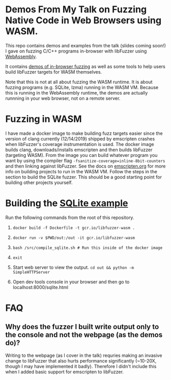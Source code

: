 # Demos From My Talk on Fuzzing Native Code in Web Browsers using WASM.

This repo contains demos and examples from the talk (slides coming soon!) I gave on fuzzing C/C++ programs in-browser with libFuzzer using [WebAssembly](https://webassembly.org/).

It contains [demos of in-browser fuzzing](https://jonathanmetzman.github.io/wasm-fuzzing-demo/index.html)
as well as some tools to help users build libFuzzer targets for WASM themselves.

Note that this is not at all about fuzzing the WASM runtime. It is about fuzzing programs (e.g. SQLite, lzma) running in the WASM VM. Because this is running in the WebAssembly runtime, the demos are actually runnning in your web browser, not on a remote server.

# Fuzzing in WASM

I have made a docker image to make building fuzz targets easier since the version of clang currently (12/14/2019) shipped by emscripten
crashes when libFuzzer's coverage instrumentation is used. The docker image builds clang, downloads/installs emscripten
and then builds libFuzzer (targeting WASM). 
From the image you can build whatever program you want by using the compiler flag `-fsanitize-coverage=inline-8bit-counters` and then linking against libFuzzer. See the docs on [emscripten.org](https://emscripten.org/) for more info on building projects to run in the WASM VM.
Follow the steps in the section to build the SQLite fuzzer. This should be a good starting point for building other projects yourself.


# Building the [SQLite example](https://jonathanmetzman.github.io/wasm-fuzzing-demo/sqlite/sqlite.html)

Run the following commands from the root of this repository.

1. `docker build -f Dockerfile -t gcr.io/libfuzzer-wasm .`

2. `docker run -v $PWD/out:/out -it gcr.io/libfuzzer-wasm`

3. `bash /src/compile_sqlite.sh # Run this inside of the docker image`

4. `exit`

5. Start web server to view the output.
   `cd out && python -m SimpleHTTPServer`

6. Open dev tools console in your browser and then go to localhost:8000/sqlite.html

# FAQ
## Why does the fuzzer I built write output only to the console and not the webpage (as the demos do)?
Writing to the webpage (as I cover in the talk) requries making an invasive change to libFuzzer that also hurts performance
significantly (~10-20X, though I may have implemented it badly). Therefore I didn't include this when I added basic support for emscripten to libFuzzer.
